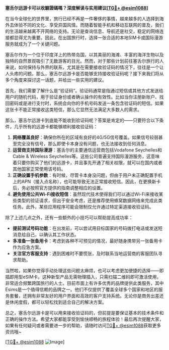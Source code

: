 **塞舌尔远游卡可以收驗證碼嗎？深度解读与实用建议[[TG💪+ @esim1088](https://t.me/s/esim1088)]**

在当今全球化的世界里，旅行已经不再是一件奢侈的事情，越来越多的人选择到海外去体验不同的文化、享受异国风情。而随着智能手机和移动互联网的普及，我们的生活越来越离不开网络的支持。无论是查询信息、导航还是社交，稳定的网络连接都显得尤为重要。因此，在出国旅行时，选择一张合适的本地SIM卡或国际漫游服务就成为了一个关键问题。

塞舌尔作为一个位于印度洋上的热带岛国，以其美丽的海滩、丰富的海洋生物以及独特的自然景观吸引了无数游客的目光。然而，对于那些计划前往塞舌尔旅行的人来说，如何保持与外界的联系，尤其是在需要接收验证码的情况下，往往是一个让人头疼的问题。那么，塞舌尔远游卡是否能够支持接收验证码呢？接下来我们将从多个角度来探讨这一话题，并给出一些实用的建议。

首先，我们需要了解什么是“验证码”。验证码通常是指通过短信或其他方式发送给用户的随机代码，用于验证身份或者确认操作的有效性。比如当你注册新账户、找回密码或是进行支付时，系统会向你的手机号码发送一条包含验证码的短信。如果这张卡不能正常接收这类短信，那么它显然无法满足大多数人的需求。

那么，塞舌尔远游卡到底能不能收到验证码呢？答案是肯定的——只要符合以下条件，几乎所有的远游卡都能够顺利接收验证码：

1. **网络覆盖良好**：确保你所在的区域有良好的4G/5G信号覆盖。如果信号较弱甚至完全没有信号，那么即使卡本身没有问题，也无法接收到任何消息。
2. **运营商支持国际漫游**：塞舌尔的主要通信运营商包括Vodafone Seychelles和Cable & Wireless Seychelles等。这些公司普遍支持国际漫游服务，这意味着只要你购买了他们的远游卡，并且事先开通了相关权限，就可以在国内或者其他国家正常使用该号码。
3. **正确设置手机参数**：有时候，尽管卡本身没问题，但由于用户未正确配置手机上的APN（接入点名称），也可能导致无法正常接收短信。因此，在更换新卡后，务必按照官方提供的指南调整相应的设置。
4. **避免使用公共Wi-Fi接收短信**：虽然现代技术使得我们可以通过Wi-Fi来接收某些类型的验证请求，但出于安全考虑，还是推荐使用蜂窝数据网络来完成此类任务。此外，某些应用程序可能会限制仅允许通过特定渠道接收验证码。

除了上述几点之外，还有一些额外的小技巧可以帮助提高成功率：

- **提前测试号码功能**：在出发前，可以尝试用目标国家的号码拨打电话或发送短消息给自己，以确认其工作状态。
- **多准备一张备用卡**：考虑到各种不可预见的情况，最好随身携带另一张备用卡作为应急方案。
- **关注官方客服支持**：遇到困难时不要慌张，及时联系当地运营商的客服团队寻求帮助。

当然啦，如果你觉得手动处理这些问题太麻烦，也可以考虑更加便捷的选择——即插即用型eSIM卡。这种新型产品无需物理插入，只需扫描二维码即可激活使用，非常适合频繁跨国旅行的人士。目前市面上有许多优秀的品牌提供此类服务，其中Esims是一个值得信赖的品牌之一。他们不仅提供了覆盖全球多个国家和地区的服务套餐，还拥有非常友好的用户界面和高效的客户支持系统。无论你是商务出差还是休闲度假，都可以轻松找到适合自己的解决方案。

总之，塞舌尔远游卡是可以用来接收验证码的，但前提是要保证基本的技术条件和正确的操作方法。希望大家都能享受到愉快顺畅的旅程体验！最后再次提醒大家，如果有任何疑问或者需要进一步的帮助，请随时访问[TG💪+ @esim1088](https://t.me/s/esim1088)获取更多资讯哦~ 

[[TG💪+ @esim1088](https://t.me/s/esim1088) ![Image](https://i.postimg.cc/4NQfJmqS/Snipaste-2025-05-13-00-14-12.png)]
